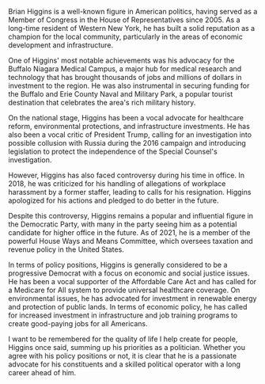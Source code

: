 Brian Higgins is a well-known figure in American politics, having served as a Member of Congress in the House of Representatives since 2005. As a long-time resident of Western New York, he has built a solid reputation as a champion for the local community, particularly in the areas of economic development and infrastructure.

One of Higgins' most notable achievements was his advocacy for the Buffalo Niagara Medical Campus, a major hub for medical research and technology that has brought thousands of jobs and millions of dollars in investment to the region. He was also instrumental in securing funding for the Buffalo and Erie County Naval and Military Park, a popular tourist destination that celebrates the area's rich military history.

On the national stage, Higgins has been a vocal advocate for healthcare reform, environmental protections, and infrastructure investments. He has also been a vocal critic of President Trump, calling for an investigation into possible collusion with Russia during the 2016 campaign and introducing legislation to protect the independence of the Special Counsel's investigation.

However, Higgins has also faced controversy during his time in office. In 2018, he was criticized for his handling of allegations of workplace harassment by a former staffer, leading to calls for his resignation. Higgins apologized for his actions and pledged to do better in the future.

Despite this controversy, Higgins remains a popular and influential figure in the Democratic Party, with many in the party seeing him as a potential candidate for higher office in the future. As of 2021, he is a member of the powerful House Ways and Means Committee, which oversees taxation and revenue policy in the United States.

In terms of policy positions, Higgins is generally considered to be a progressive Democrat with a focus on economic and social justice issues. He has been a vocal supporter of the Affordable Care Act and has called for a Medicare for All system to provide universal healthcare coverage. On environmental issues, he has advocated for investment in renewable energy and protection of public lands. In terms of economic policy, he has called for increased investment in infrastructure and job training programs to create good-paying jobs for all Americans.

I want to be remembered for the quality of life I help create for people, Higgins once said, summing up his priorities as a politician. Whether you agree with his policy positions or not, it is clear that he is a passionate advocate for his constituents and a skilled political operator with a long career ahead of him.
